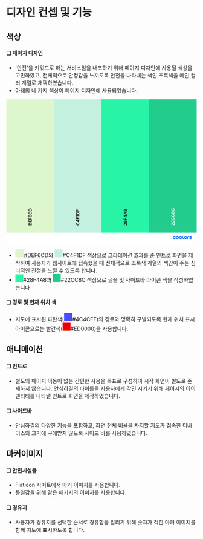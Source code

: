 # 디자인 컨셉 및 기능

## 색상

#### ❑ 페이지 디자인

* '안전'을 키워드로 하는 서비스임을 내포하기 위해 페이지 디자인에 사용될 색상을 고민하였고, 전체적으로 안정감을 느끼도록 안전을 나타내는 색인 초록색을 메인 컬러 계열로 채택하였습니다.
* 아래의 네 가지 색상이 페이지 디자인에 사용되었습니다.

![](<../../../.gitbook/assets/palette (1).png>)

* ![](<../../../.gitbook/assets/image (1) (1).png>)#DEF6CD와 ![](<../../../.gitbook/assets/image (2) (1).png>)#C4F1DF 색상으로 그라데이션 효과를 준 인트로 화면을 제작하여 사용자가 웹사이트에 접속했을 때 전체적으로 초록색 계열의 색감이 주는 심리적인 진정을 느낄 수 있도록 합니다.
* ![](<../../../.gitbook/assets/image (3) (1).png>)#28F4A8과 ![](<../../../.gitbook/assets/image (6) (1) (1).png>)#22CC8C 색상으로 글꼴 및 사이드바 아이콘 색을 작성하였습니다

#### ❑ 경로 및 현재 위치 색

* 지도에 표시된 파란색(![](<../../../.gitbook/assets/image (7) (1).png>)#4C4CFF)의 경로와 명확히 구별되도록 현재 위치 표시 아이콘으로는 빨간색(![](<../../../.gitbook/assets/image (5) (1) (1).png>)#ED0000)을 사용합니다.

## 애니메이션

#### ❑ 인트로

* 별도의 페이지 이동이 없는 간편한 사용을 목표로 구성하여 시작 화면이 별도로 존재하지 않습니다. 안심하길의 타이틀을 사용자에게 각인 시키기 위해 페이지의 아이덴티티를 나타낼 인트로 화면을 제작하였습니다.

#### ❑ 사이드바

* 안심하길의 다양한 기능을 포함하고, 화면 전체 비율을 차지할 지도가 접속한 디바이스의 크기에 구애받지 않도록 사이드 바를 사용하였습니다.

## 마커이미지

#### ❑ 안전시설물

* Flaticon 사이트에서 마커 이미지를 사용합니다.
* 통일감을 위해 같은 패키지의 이미지를 사용합니다.

#### ❑ 경유지

* 사용자가 경유지를 선택한 순서로 경유함을 알리기 위해 숫자가 적힌 마커 이미지를 함께 지도에 표시하도록 합니다.
